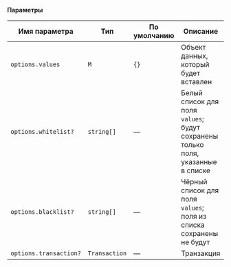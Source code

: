 **Параметры**

| Имя параметра           | Тип           | По умолчанию | Описание                                                  |
|-------------------------|---------------|--------------|-----------------------------------------------------------|
| `options.values`        | `M`           | `{}`         | Объект данных, который будет вставлен                     |
| `options.whitelist?`    | `string[]`    | —            | Белый список для поля `values`; будут сохранены только поля, указанные в списке |
| `options.blacklist?`    | `string[]`    | —            | Чёрный список для поля `values`; поля из списка сохранены не будут |
| `options.transaction?`  | `Transaction` | —            | Транзакция                                                |
